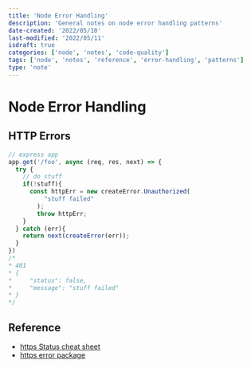 ```yaml
---
title: 'Node Error Handling'
description: 'General notes on node error handling patterns'
date-created: '2022/05/10'
last-modified: '2022/05/11'
isdraft: true
categories: ['node', 'notes', 'code-quality']
tags: ['node', 'notes', 'reference', 'error-handling', 'patterns']
type: 'note'
---
```


# Node Error Handling

## HTTP Errors 

```javascript
// express app
app.get('/foo', async (req, res, next) => { 
  try {
    // do stuff 
    if(!stuff){
      const httpErr = new createError.Unauthorized(
          "stuff failed"
        );
        throw httpErr;
    }
  } catch (err){
    return next(createError(err));
  }
})
/*
* 401
* {
*	  "status": false,
*	  "message": "stuff failed"
* }
*/
```


## Reference

- [https Status cheat sheet](https://httpstatuses.io/401)
- [https error package](https://www.npmjs.com/package/http-errors)